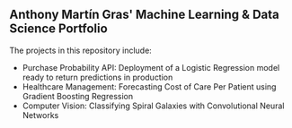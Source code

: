 ## Anthony Martín Gras' Machine Learning & Data Science Portfolio

The projects in this repository include:

- Purchase Probability API: Deployment of a Logistic Regression model ready to return predictions in production
- Healthcare Management: Forecasting Cost of Care Per Patient using Gradient Boosting Regression
- Computer Vision: Classifying Spiral Galaxies with Convolutional Neural Networks
